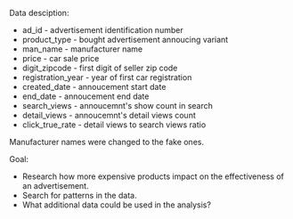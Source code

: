 Data desciption:
- ad_id - advertisement identification number	 
- product_type - bought advertisement annoucing variant
- man_name - manufacturer name
- price - car sale price
- digit_zipcode - first digit of seller zip code
- registration_year	- year of first car registration 
- created_date - annoucement start date 
- end_date - annoucement end date	
- search_views - annoucemnt's show count in search
- detail_views - annoucemnt's detail views count 
- click_true_rate - detail views to search views ratio

Manufacturer names were changed to the fake ones.

Goal:
- Research how more expensive products impact on the effectiveness of an advertisement.
- Search for patterns in the data.
- What additional data could be used in the analysis?
